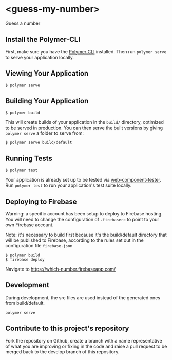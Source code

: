 # \<guess-my-number\>

Guess a number

## Install the Polymer-CLI

First, make sure you have the [Polymer CLI](https://www.npmjs.com/package/polymer-cli) installed. Then run `polymer serve` to serve your application locally.

## Viewing Your Application

```
$ polymer serve
```

## Building Your Application

```
$ polymer build
```

This will create builds of your application in the `build/` directory, optimized to be served in production. You can then serve the built versions by giving `polymer serve` a folder to serve from:

```
$ polymer serve build/default
```

## Running Tests

```
$ polymer test
```

Your application is already set up to be tested via [web-component-tester](https://github.com/Polymer/web-component-tester). Run `polymer test` to run your application's test suite locally.

## Deploying to Firebase

Warning: a specific account has been setup to deploy to Firebase hosting. You will need to change the configuration of `.firebaserc` to point to your own Firebase account.

Note: it's necessary to build first because it's the build/default directory that will be published to Firebase, according to the rules set out in the configuration file `firebase.json`

```
$ polymer build
$ firebase deploy
```

Navigate to https://which-number.firebaseapp.com/

## Development

During development, the src files are used instead of the generated ones from build/default.

```
polymer serve
```

## Contribute to this project's repository

Fork the repository on Github, create a branch with a name representative of what you are improving or fixing in the code and raise a pull request to be merged back to the develop branch of this repository.
